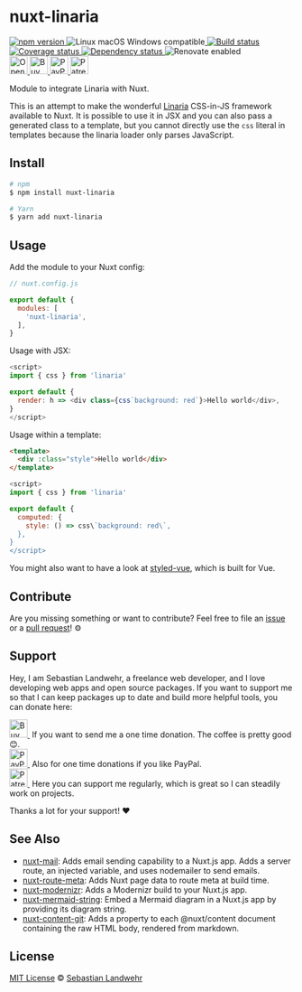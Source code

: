 <!-- TITLE/ -->
# nuxt-linaria
<!-- /TITLE -->

<!-- BADGES/ -->
  <p>
    <a href="https://npmjs.org/package/nuxt-linaria">
      <img
        src="https://img.shields.io/npm/v/nuxt-linaria.svg"
        alt="npm version"
      >
    </a><img src="https://img.shields.io/badge/os-linux%20%7C%C2%A0macos%20%7C%C2%A0windows-blue" alt="Linux macOS Windows compatible"><a href="https://github.com/dword-design/nuxt-linaria/actions">
      <img
        src="https://github.com/dword-design/nuxt-linaria/workflows/build/badge.svg"
        alt="Build status"
      >
    </a><a href="https://codecov.io/gh/dword-design/nuxt-linaria">
      <img
        src="https://codecov.io/gh/dword-design/nuxt-linaria/branch/master/graph/badge.svg"
        alt="Coverage status"
      >
    </a><a href="https://david-dm.org/dword-design/nuxt-linaria">
      <img src="https://img.shields.io/david/dword-design/nuxt-linaria" alt="Dependency status">
    </a><img src="https://img.shields.io/badge/renovate-enabled-brightgreen" alt="Renovate enabled"><br/><a href="https://gitpod.io/#https://github.com/dword-design/nuxt-linaria">
      <img
        src="https://gitpod.io/button/open-in-gitpod.svg"
        alt="Open in Gitpod"
        height="32"
      >
    </a><a href="https://www.buymeacoffee.com/dword">
      <img
        src="https://www.buymeacoffee.com/assets/img/guidelines/download-assets-sm-2.svg"
        alt="Buy Me a Coffee"
        height="32"
      >
    </a><a href="https://paypal.me/SebastianLandwehr">
      <img
        src="https://sebastianlandwehr.com/images/paypal.svg"
        alt="PayPal"
        height="32"
      >
    </a><a href="https://www.patreon.com/dworddesign">
      <img
        src="https://sebastianlandwehr.com/images/patreon.svg"
        alt="Patreon"
        height="32"
      >
    </a>
</p>
<!-- /BADGES -->

<!-- DESCRIPTION/ -->
Module to integrate Linaria with Nuxt.
<!-- /DESCRIPTION -->

This is an attempt to make the wonderful [Linaria](https://github.com/callstack/linaria) CSS-in-JS framework available to Nuxt. It is possible to use it in JSX and you can also pass a generated class to a template, but you cannot directly use the `css` literal in templates because the linaria loader only parses JavaScript.

<!-- INSTALL/ -->
## Install

```bash
# npm
$ npm install nuxt-linaria

# Yarn
$ yarn add nuxt-linaria
```
<!-- /INSTALL -->

## Usage

Add the module to your Nuxt config:

```js
// nuxt.config.js

export default {
  modules: [
    'nuxt-linaria',
  ],
}
```

Usage with JSX:

```js
<script>
import { css } from 'linaria'

export default {
  render: h => <div class={css`background: red`}>Hello world</div>,
}
</script>
```

Usage within a template:

```html
<template>
  <div :class="style">Hello world</div>
</template>
```

```js
<script>
import { css } from 'linaria'

export default {
  computed: {
    style: () => css\`background: red\`,
  },
}
</script>
```

You might also want to have a look at [styled-vue](https://github.com/egoist/styled-vue), which is built for Vue.

<!-- LICENSE/ -->
## Contribute

Are you missing something or want to contribute? Feel free to file an [issue](https://github.com/dword-design/nuxt-linaria/issues) or a [pull request](https://github.com/dword-design/nuxt-linaria/pulls)! ⚙️

## Support

Hey, I am Sebastian Landwehr, a freelance web developer, and I love developing web apps and open source packages. If you want to support me so that I can keep packages up to date and build more helpful tools, you can donate here:

<p>
  <a href="https://www.buymeacoffee.com/dword">
    <img
      src="https://www.buymeacoffee.com/assets/img/guidelines/download-assets-sm-2.svg"
      alt="Buy Me a Coffee"
      height="32"
    >
  </a>&nbsp;If you want to send me a one time donation. The coffee is pretty good 😊.<br/>
  <a href="https://paypal.me/SebastianLandwehr">
    <img
      src="https://sebastianlandwehr.com/images/paypal.svg"
      alt="PayPal"
      height="32"
    >
  </a>&nbsp;Also for one time donations if you like PayPal.<br/>
  <a href="https://www.patreon.com/dworddesign">
    <img
      src="https://sebastianlandwehr.com/images/patreon.svg"
      alt="Patreon"
      height="32"
    >
  </a>&nbsp;Here you can support me regularly, which is great so I can steadily work on projects.
</p>

Thanks a lot for your support! ❤️

## See Also

* [nuxt-mail](https://github.com/dword-design/nuxt-mail): Adds email sending capability to a Nuxt.js app. Adds a server route, an injected variable, and uses nodemailer to send emails.
* [nuxt-route-meta](https://github.com/dword-design/nuxt-route-meta): Adds Nuxt page data to route meta at build time.
* [nuxt-modernizr](https://github.com/dword-design/nuxt-modernizr): Adds a Modernizr build to your Nuxt.js app.
* [nuxt-mermaid-string](https://github.com/dword-design/nuxt-mermaid-string): Embed a Mermaid diagram in a Nuxt.js app by providing its diagram string.
* [nuxt-content-git](https://github.com/dword-design/nuxt-content-git): Adds a property to each @nuxt/content document containing the raw HTML body, rendered from markdown.

## License

[MIT License](https://opensource.org/licenses/MIT) © [Sebastian Landwehr](https://sebastianlandwehr.com)
<!-- /LICENSE -->
